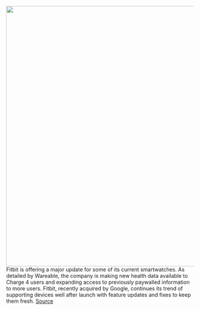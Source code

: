 <img src='https://cdn.vox-cdn.com/thumbor/YrMCT3JgW41qdJjWjYM19hMrgjU=/0x0:2000x1125/1200x800/filters:focal(840x403:1160x723)/cdn.vox-cdn.com/uploads/chorus_image/image/68799047/Fitbit_Charge_4_Core_Black_Rosewood_v2_Screens_Cropped.0.jpg' width='700px' /><br/>
Fitbit is offering a major update for some of its current smartwatches. As detailed by Wareable, the company is making new health data available to Charge 4 users and expanding access to previously paywalled information to more users. Fitbit, recently acquired by Google, continues its trend of supporting devices well after launch with feature updates and fixes to keep them fresh.
<a href='https://www.theverge.com/2021/2/10/22276338/fitbit-update-charge-4-health-metrics'> Source <a/>